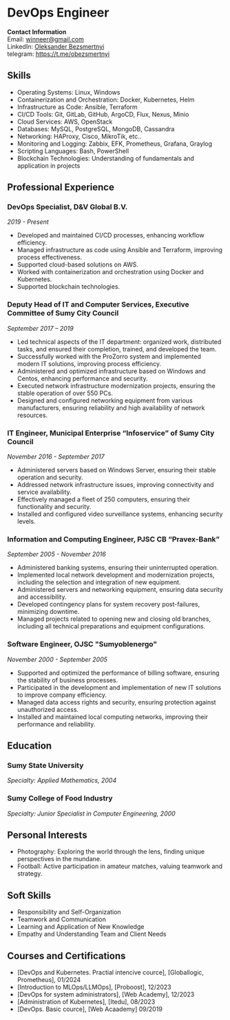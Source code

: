 # DevOps Engineer

**Contact Information**  
Email: winneer@gmail.com  
LinkedIn: [Oleksander Bezsmertnyi](https://www.linkedin.com/in/oleksander-bezsmertnyi/)  
telegram: https://t.me/obezsmertnyi

## Skills

- Operating Systems: Linux, Windows
- Containerization and Orchestration: Docker, Kubernetes, Helm
- Infrastructure as Code: Ansible, Terraform
- CI/CD Tools: Git, GitLab, GitHub, ArgoCD, Flux, Nexus, Minio
- Cloud Services: AWS, OpenStack
- Databases: MySQL, PostgreSQL, MongoDB, Cassandra
- Networking: HAProxy, Cisco, MikroTik, etc..
- Monitoring and Logging: Zabbix, EFK, Prometheus, Grafana, Graylog
- Scripting Languages: Bash, PowerShell
- Blockchain Technologies: Understanding of fundamentals and application in projects

## Professional Experience
### DevOps Specialist, D&V Global B.V.
_2019 - Present_

- Developed and maintained CI/CD processes, enhancing workflow efficiency.
- Managed infrastructure as code using Ansible and Terraform, improving process effectiveness.
- Supported cloud-based solutions on AWS.
- Worked with containerization and orchestration using Docker and Kubernetes.
- Supported blockchain technologies.

### Deputy Head of IT and Computer Services, Executive Committee of Sumy City Council
_September 2017 – 2019_

- Led technical aspects of the IT department: organized work, distributed tasks, and ensured their completion, trained, and developed the team.
- Successfully worked with the ProZorro system and implemented modern IT solutions, improving process efficiency.
- Administered and optimized infrastructure based on Windows and Centos, enhancing performance and security.
- Executed network infrastructure modernization projects, ensuring the stable operation of over 550 PCs.
- Designed and configured networking equipment from various manufacturers, ensuring reliability and high availability of network resources.

### IT Engineer, Municipal Enterprise “Infoservice” of Sumy City Council
_November 2016 - September 2017_

- Administered servers based on Windows Server, ensuring their stable operation and security.
- Addressed network infrastructure issues, improving connectivity and service availability.
- Effectively managed a fleet of 250 computers, ensuring their functionality and security.
- Installed and configured video surveillance systems, enhancing security levels.

### Information and Computing Engineer, PJSC CB “Pravex-Bank”
_September 2005 - November 2016_

- Administered banking systems, ensuring their uninterrupted operation.
- Implemented local network development and modernization projects, including the selection and integration of new equipment.
- Administered servers and networking equipment, ensuring data security and accessibility.
- Developed contingency plans for system recovery post-failures, minimizing downtime.
- Managed projects related to opening new and closing old branches, including all technical preparations and equipment configurations.

### Software Engineer, OJSC "Sumyoblenergo"
_November 2000 - September 2005_
 - Supported and optimized the performance of billing software, ensuring the stability of business processes.
 - Participated in the development and implementation of new IT solutions to improve company efficiency.
 - Managed data access rights and security, ensuring protection against unauthorized access.
 - Installed and maintained local computing networks, improving their performance and reliability.

## Education

### Sumy State University

_Specialty: Applied Mathematics, 2004_

### Sumy College of Food Industry

_Specialty: Junior Specialist in Computer Engineering, 2000_

## Personal Interests

- Photography: Exploring the world through the lens, finding unique perspectives in the mundane.
- Football: Active participation in amateur matches, valuing teamwork and strategy.

## Soft Skills

- Responsibility and Self-Organization
- Teamwork and Communication
- Learning and Application of New Knowledge
- Empathy and Understanding Team and Client Needs

## Courses and Certifications

 - [DevOps and Kubernetes. Practial intencive cource], [Globallogic, Prometheus], 01/2024
 - [Introduction to MLOps/LLMOps], [Proboost], 12/2023
 - [DevOps for system administrators], [Web Academy], 12/2023
 - [Administration of Kubernetes], [Itedu], 08/2023
 - [DevOps. Basic cource], [Web Acaademy] 09/2019
    

